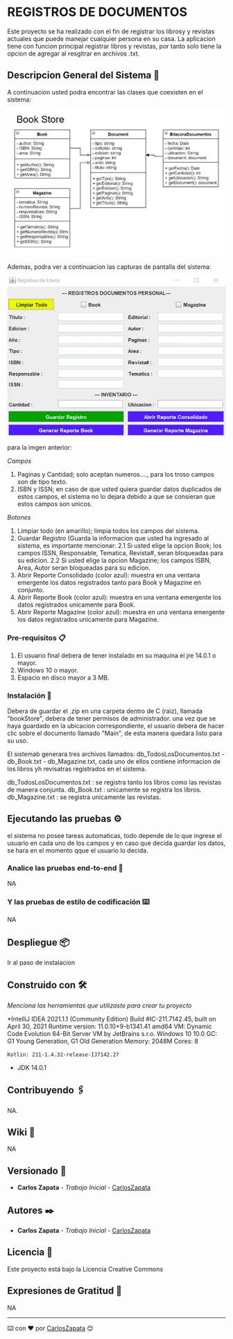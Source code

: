 # REGISTROS DE DOCUMENTOS

Este proyecto se ha realizado con el fin de registrar los librosy y revistas actuales que puede manejar  cualquier persona en su casa. La aplicacion tiene con funcion principal
registrar libros y revistas, por tanto solo tiene la opcion de agregar al resgitrar en archivos .txt.

## Descripcion General del Sistema 🚀

A continuacion usted podra encontrar las clases que coexisten en el sistema:

<img src="https://github.com/Darkritt0101/Proyecto/blob/main/img/Book_Store.JPG" alt="Diagrama de clases"/>

Ademas, podra ver a continuacion las capturas de pantalla del sistema:

<img src="https://github.com/Darkritt0101/Proyecto/blob/main/img/Sistema.JPG" alt="Sistema"/>

para la imgen anterior:

_Campos_

1. Paginas y Cantidad; solo aceptan numeros...., para los troso campos son de tipo texto.
2. ISBN y ISSN; en caso de que usted quiera guardar datos duplicados de estos campos, el sistema no lo dejara debido a que se consieran que estos campos son unicos.

_Botones_

1. Limpiar todo (en amarillo); limpia todos los campos del sistema.
2. Guardar Registro (Guarda la informacion que usted ha ingresado al sistema, es importante mencionar:
    2.1 Si usted elige la opcion Book; los campos ISSN, Responsable, Tematica, Revista#, seran bloqueadas para su edicion.
    2.2 Si usted elige la opcion Magazine; los campos ISBN, Area, Autor seran bloqueadas para su edicion.
3. Abrir Reporte Consolidado (color azul): muestra en una ventana emergente los datos registrados tanto para Book y Magazine en conjunto.
4. Abrir Reporte Book (color azul): muestra en una ventana emergente los datos registrados unicamente para Book.
5. Abrir Reporte Magazine (color azul): muestra en una ventana emergente los datos registrados unicamente para Magazine.

### Pre-requisitos 📋

1. El usuario final debera de tener instalado en su maquina el jre 14.0.1 o mayor.
2. Windows 10 o mayor.
3. Espacio en disco mayor a 3 MB.

### Instalación 🔧

Debera de guardar el .zip en una carpeta dentro de C (raiz), llamada "bookStore", debera de tener permisos de administrador.
una vez que se haya guardado en la ubicacion correspondiente, el usuario debera de hacer clic sobre el documento llamado "Main", de esta manera
quedara listo para su uso.

El sistemab generara tres archivos llamados: db_TodosLosDocumentos.txt - db_Book.txt - db_Magazine.txt, cada uno de ellos contiene informacion de los libros
yh revisatras registrados en el sistema.

db_TodosLosDocumentos.txt :  se registra tanto los libros como las revistas de manera conjunta.
db_Book.txt :  unicamente se registra los libros.
db_Magazine.txt : se registra unicamente las revistas.

## Ejecutando las pruebas ⚙️

el sistema no posee tareas automaticas, todo depende de lo que ingrese el usuario en cada uno de los campos y en caso que decida guardar los datos, se hara en el momento
qque el usuario lo decida.

### Analice las pruebas end-to-end 🔩

NA

### Y las pruebas de estilo de codificación ⌨️

NA

## Despliegue 📦

Ir al paso de instalacion

## Construido con 🛠️

_Menciona las herramientas que utilizaste para crear tu proyecto_

*IntelliJ IDEA 2021.1.1 (Community Edition)
    Build #IC-211.7142.45, built on April 30, 2021
    Runtime version: 11.0.10+9-b1341.41 amd64
    VM: Dynamic Code Evolution 64-Bit Server VM by JetBrains s.r.o.
    Windows 10 10.0
    GC: G1 Young Generation, G1 Old Generation
    Memory: 2048M
    Cores: 8

    Kotlin: 211-1.4.32-release-IJ7142.27

* JDK 14.0.1

## Contribuyendo 🖇️

NA.

## Wiki 📖

NA

## Versionado 📌

* **Carlos Zapata** - *Trabajo Inicial* - [CarlosZapata](https://github.com/Darkritt0101)

## Autores ✒️

* **Carlos Zapata** - *Trabajo Inicial* - [CarlosZapata](https://github.com/Darkritt0101)

## Licencia 📄

Este proyecto está bajo la Licencia Creative Commons

## Expresiones de Gratitud 🎁

NA



---
⌨️ con ❤️ por [CarlosZapata](https://github.com/Darkritt0101) 😊
